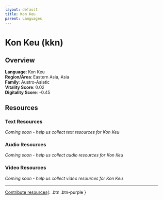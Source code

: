 ```yaml
---
layout: default
title: Kon Keu
parent: Languages
---
```


# Kon Keu (kkn)

## Overview

**Language**: Kon Keu  
**Region/Area**: Eastern Asia, Asia  
**Family**: Austro-Asiatic  
**Vitality Score**: 0.02  
**Digitality Score**: -0.45  

## Resources

### Text Resources
*Coming soon - help us collect text resources for Kon Keu*

### Audio Resources
*Coming soon - help us collect audio resources for Kon Keu*

### Video Resources
*Coming soon - help us collect video resources for Kon Keu*

---

[Contribute resources](https://fairtrain.github.io/){: .btn .btn-purple }
